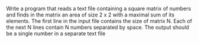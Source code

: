 Write a program that reads a text file containing a square matrix of numbers and finds in the matrix an area of size 2 x 2 with a maximal sum of its elements. The first line in the input file contains the size of matrix N. Each of the next N lines contain N numbers separated by space. The output should be a single number in a separate text file
